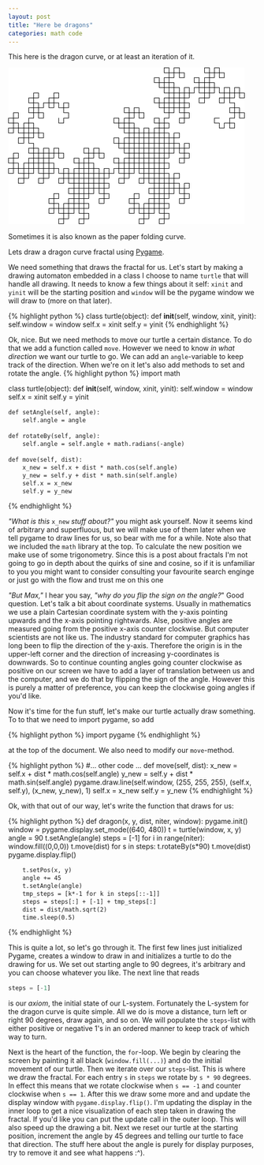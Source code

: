 ```yaml
---
layout: post
title: "Here be dragons"
categories: math code
---
```

This here is the dragon curve, or at least an iteration of it.

![src](/assets/here-be-dragons/img99.gif)

Sometimes it is also known as the paper folding curve.

Lets draw a dragon curve fractal using [Pygame][pygame].  

We need something that draws the fractal for us. Let's start by making a drawing automaton embedded in a class I choose to name `turtle` that will handle all drawing. It needs to know a few things about it self: `xinit` and `yinit` will be the starting position and `window` will be the pygame window we will draw to (more on that later).

{% highlight python %}
class turtle(object):
    def __init__(self, window, xinit, yinit):
        self.window = window
        self.x = xinit
        self.y = yinit
{% endhighlight %}

Ok, nice. But we need methods to move our turtle a certain distance. To do that we add a function called `move`. However we need to know *in what direction* we want our turtle to go. We can add an `angle`-variable to keep track of the direction. When we're on it let's also add methods to set and rotate the angle.
{% highlight python %}
import math

class turtle(object):
    def __init__(self, window, xinit, yinit):
        self.window = window
        self.x = xinit
        self.y = yinit

    def setAngle(self, angle):
        self.angle = angle

    def rotateBy(self, angle):
        self.angle = self.angle + math.radians(-angle)

    def move(self, dist):
        x_new = self.x + dist * math.cos(self.angle)
        y_new = self.y + dist * math.sin(self.angle)
        self.x = x_new
        self.y = y_new
{% endhighlight %}

*"What is this* `x_new` *stuff about?"* you might ask yourself. Now it seems kind of arbitrary and superfluous, but we will make use of them later when we tell pygame to draw lines for us, so bear with me for a while. Note also that we included the `math` library at the top. To calculate the new position we make use of some trigonometry. Since this is a post about fractals I'm not going to go in depth about the quirks of sine and cosine, so if it is unfamiliar to you you might want to consider consulting your favourite search enginge or just go with the flow and trust me on this one

 *"But Max,"* I hear you say, *"why do you flip the sign on the angle?*" Good question. Let's talk a bit about coordinate systems. Usually in mathematics we use a plain Cartesian coordinate system with the y-axis pointing upwards and the x-axis pointing rightwards. Alse, positive angles are measured going from the positive x-axis counter clockwise. But computer scientists are not like us. The industry standard for computer graphics has long been to flip the direction of the y-axis. Therefore the origin is in the upper-left corner and the direction of increasing y-coordinates is downwards. So to continue counting angles going counter clockwise as positive on our screen we have to add a layer of translation between us and the computer, and we do that by flipping the sign of the angle. However this is purely a matter of preference, you can keep the clockwise going angles if you'd like.

Now it's time for the fun stuff, let's make our turtle actually draw something. To to that we need to import pygame, so add

{% highlight python %}
import pygame
{% endhighlight %}

at the top of the document. We also need to modify our `move`-method.

{% highlight python %}
#... other code ...
    def move(self, dist):
        x_new = self.x + dist * math.cos(self.angle)
        y_new = self.y + dist * math.sin(self.angle)
        pygame.draw.line(self.window, (255, 255, 255), 
                        (self.x, self.y), (x_new, y_new), 1)
        self.x = x_new
        self.y = y_new
{% endhighlight %}

Ok, with that out of our way, let's write the function that draws for us:

{% highlight python %}
def dragon(x, y, dist, niter, window):
    pygame.init()
    window = pygame.display.set_mode((640, 480))
    t = turtle(window, x, y)
    angle = 90
    t.setAngle(angle)
    steps = [-1]
    for i in range(niter):
        window.fill((0,0,0))
        t.move(dist)
        for s in steps:
            t.rotateBy(s*90)
            t.move(dist)
            pygame.display.flip()

        t.setPos(x, y)
        angle += 45
        t.setAngle(angle)
        tmp_steps = [k*-1 for k in steps[::-1]]
        steps = steps[:] + [-1] + tmp_steps[:]
        dist = dist/math.sqrt(2)
        time.sleep(0.5)   
{% endhighlight %}

This is quite a lot, so let's go through it. The first few lines just initialized Pygame, creates a window to draw in and initializes a turtle to do the drawing for us. We set out starting angle to 90 degrees, it's arbitrary and you can choose whatever you like. The next line that reads

```python
steps = [-1]
```

is our *axiom*, the initial state of our L-system. Fortunately the L-system for the dragon curve is quite simple. All we do is move a distance, turn left or right 90 degrees, draw again, and so on. We will populate the `steps`-list with either positive or negative 1's in an ordered manner to keep track of which way to turn.

Next is the heart of the function, the `for`-loop. We begin by clearing the screen by painting it all black (`window.fill(...)`) and do the initial movement of our turtle. Then we iterate over our `steps`-list. This is where we draw the fractal. For each entry `s` in `steps` we rotate by `s * 90` degrees. In effect this means that we rotate clockwise when  `s == -1` and counter clockwise when `s == 1`. After this we draw some more and and update the display window with `pygame.display.flip()`. I'm updating the display in the inner loop to get a nice visualization of each step taken in drawing the fractal. If you'd like you can put the update call in the outer loop. This will also speed up the drawing a bit. Next we reset our turtle at the starting position, increment the angle by 45 degrees and telling our turtle to face that direction. The stuff here about the angle is purely for display purposes, try to remove it and see what happens :^).


[pygame]: http://www.pygame.org
